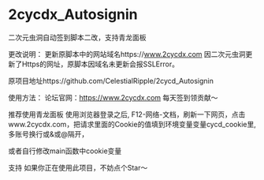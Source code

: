 # 2cycdx_Autosignin
二次元虫洞自动签到脚本二改，支持青龙面板

更改说明：
更新原脚本中的网站域名https://www.2cycdx.com
因二次元虫洞更新了Https的网址，原脚本因域名未更新会报SSLError。

原项目地址https://github.com/CelestialRipple/2cycd_Autosignin

使用方法：
论坛官网：https://www.2cycdx.com 每天签到领贡献～

推荐使用青龙面板 使用浏览器登录之后, F12-网络-文档，刷新一下网页，点击www.2cycdx.com，把请求里面的Cookie的值填到环境变量变量cycd_cookie里, 多账号换行或&或@隔开，

或者自行修改main函数中cookie变量

支持
如果你正在使用此项目，不妨点个Star～
